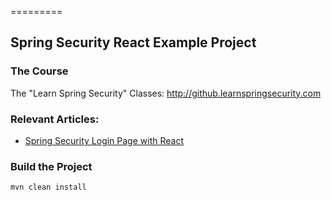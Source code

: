 =========

## Spring Security React Example Project

### The Course

The "Learn Spring Security" Classes: http://github.learnspringsecurity.com

### Relevant Articles: 

* [Spring Security Login Page with React](http://www.baeldung.com/spring-security-login-react)

### Build the Project

```
mvn clean install
```
